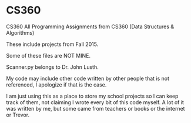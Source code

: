 # CS360
CS360
All Programming Assignments from CS360 (Data Structures & Algorithms)

These include projects from Fall 2015.

Some of these files are NOT MINE.

Scanner.py belongs to Dr. John Lusth.

My code may include other code written by other people that is not referenced, I apologize if that is the case.

I am just using this as a place to store my school projects so I can keep track of them, not claiming I wrote every bit of this code myself.
A lot of it was written by me, but some came from teachers or books or the internet or Trevor.
